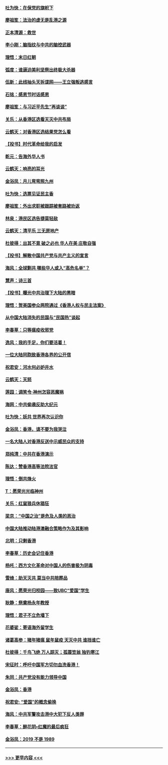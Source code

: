 #### [吐为快：在保党的旗帜下](../pages/nsc993/n11691188.md?t=11301422) 
#### [廖祖笙：法治的虚无是乱港之源](../pages/nsc993/n11690605.md?t=11301422) 
#### [正本清源：救世](../pages/nsc993/n11689134.md?t=11301422) 
#### [李小刚：脑指纹与中共的脑控武器](../pages/nsc993/n11688900.md?t=11301422) 
#### [理悟：末日红朝](../pages/nsc993/n11688829.md?t=11301422) 
#### [弧度：谁逼迫美利坚祭出终极大杀器](../pages/nsc993/n11688735.md?t=11301422) 
#### [伍新：此线抽头天拆谍网——王立强叛逃感言](../pages/nsc993/n11687981.md?t=11301422) 
#### [石铭：感恩节时话感恩](../pages/nsc993/n11687568.md?t=11301422) 
#### [廖祖笙：与习近平先生“再谈谈”](../pages/nsc993/n11687005.md?t=11301422) 
#### [关乐：从香港区选看天灭中共布局](../pages/nsc993/n11686647.md?t=11301422) 
#### [云鹤天：对香港区选结果党怎么看](../pages/nsc993/n11686216.md?t=11301422) 
#### [【投书】时代革命给我的启发](../pages/nsc993/n11684287.md?t=11301422) 
#### [乾元：告海外华人书](../pages/nsc993/n11684044.md?t=11301422) 
#### [云鹤天：响亮的耳光](../pages/nsc993/n11684254.md?t=11301422) 
#### [金浴凤：月儿弯弯照九州](../pages/nsc993/n11684231.md?t=11301422) 
#### [吐为快：选票见证民主香](../pages/nsc993/n11684206.md?t=11301422) 
#### [廖祖笙：外出求职被跟踪被套路被劝返](../pages/nsc993/n11683874.md?t=11301422) 
#### [林泉：港民区选告捷莫轻敌](../pages/nsc993/n11683930.md?t=11301422) 
#### [云鹤天：清平乐 三无房地产](../pages/nsc993/n11681521.md?t=11301422) 
#### [杜彼得：出其不意 破之必也 华人在美 庄敬自强](../pages/nsc993/n11679554.md?t=11301422) 
#### [【投书】解散中国共产党与共产主义的宣言](../pages/nsc993/n11679177.md?t=11301422) 
#### [海风：全球剿共 哪些华人或入“高危名单”？](../pages/nsc993/n11678617.md?t=11301422) 
#### [慧声：诗三首](../pages/nsc993/n11678848.md?t=11301422) 
#### [【投书】曝光中共治理下大陆的黑暗](../pages/nsc993/n11678674.md?t=11301422) 
#### [理悟：贺美国参众两院通过《香港人权与民主法案》](../pages/nsc993/n11678104.md?t=11301422) 
#### [从中国大陆消失的民国与“民国热”谈起](../pages/nsc993/n11678075.md?t=11301422) 
#### [李春草：只等瘟疫收邪党](../pages/nsc993/n11677308.md?t=11301422) 
#### [逸风：我的手足，你们要活着！](../pages/nsc993/n11676352.md?t=11301422) 
#### [一位大陆同胞致香港各界的公开信](../pages/nsc993/n11675761.md?t=11301422) 
#### [祝君安：河水何必妒井水](../pages/nsc993/n11675746.md?t=11301422) 
#### [云鹤天：天怒](../pages/nsc993/n11675718.md?t=11301422) 
#### [莲园：调笑令‧神州怎容恶魔祸](../pages/nsc993/n11675648.md?t=11301422) 
#### [海网：中共偷袭反助大纪元](../pages/nsc993/n11673515.md?t=11301422) 
#### [吐为快：妖共 世界再次认识你](../pages/nsc993/n11673506.md?t=11301422) 
#### [金浴凤：香港，请不要为我哭泣](../pages/nsc993/n11673248.md?t=11301422) 
#### [一名大陆人对香港反送中示威民众的支持](../pages/nsc993/n11672615.md?t=11301422) 
#### [郑纯清：中共在香港演示](../pages/nsc993/n11670539.md?t=11301422) 
#### [陈达：赞香港高等法院法官](../pages/nsc993/n11669542.md?t=11301422) 
#### [理悟：倒共烽火](../pages/nsc993/n11668844.md?t=11301422) 
#### [T：愿荣光光临神州](../pages/nsc993/n11668421.md?t=11301422) 
#### [关乐：红鼠狼兵休猖狂](../pages/nsc993/n11668378.md?t=11301422) 
#### [梁京：“中国之治”是危及人类的恶治](../pages/nsc993/n11668328.md?t=11301422) 
#### [中国大陆推动陆港澳融合策略作为及其影响](../pages/nsc993/n11668157.md?t=11301422) 
#### [北明：只剩香港](../pages/nsc993/n11668002.md?t=11301422) 
#### [李春草：历史会记住香港](../pages/nsc993/n11667927.md?t=11301422) 
#### [杨吒：西方文化革命对中国人的伤害极为阴毒](../pages/nsc993/n11664521.md?t=11301422) 
#### [雪绮：助天灭共 莫当中共陪葬品](../pages/nsc993/n11662650.md?t=11301422) 
#### [唐风：愿荣光归校园——致UBC“爱国”学生](../pages/nsc993/n11662194.md?t=11301422) 
#### [耿静：祭奠杨永年教授](../pages/nsc993/n11662514.md?t=11301422) 
#### [理悟：君子不立危墙下](../pages/nsc993/n11662172.md?t=11301422) 
#### [花婆娑：寄语海外留学生](../pages/nsc993/n11662121.md?t=11301422) 
#### [诸葛高参：猪年猪瘟 鼠年鼠疫 天灭中共 谁挡谁亡](../pages/nsc993/n11661980.md?t=11301422) 
#### [杜彼得：千鸟飞绝 万人踪灭；孤蓑笠翁 独钓寒江](../pages/nsc993/n11661170.md?t=11301422) 
#### [宋征时：呼吁中国军方切勿血洗香港！](../pages/nsc993/n11415318.md?t=11301422) 
#### [朱同：共产党没有能力领导中国](../pages/nsc993/n11660421.md?t=11301422) 
#### [金浴凤：香港](../pages/nsc993/n11660419.md?t=11301422) 
#### [祝君安: “爱国”的概念偷换](../pages/nsc993/n11659706.md?t=11301422) 
#### [海风：中共军警攻击港中大犯下反人类罪](../pages/nsc993/n11659632.md?t=11301422) 
#### [李春草：醉花阴•红魔的最后疯狂](../pages/nsc993/n11659287.md?t=11301422) 
#### [金浴凤：2019 不是 1989](../pages/nsc993/n11657663.md?t=11301422) 

----
#### [ >>> 更早内容 <<< ](../indexes/nsc993-earlier.md)
